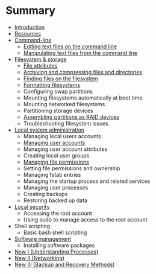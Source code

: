 # Summary

* [Introduction](README.md)
* [Resources](resources.md)
* [Command-line](command-line.md)
   * [Editing text files on the command line](editing_text_files_on_the_command_line.md)
   * [Manipulating text files from the command line](manipulating_text_files_from_the_command_line.md)
* [Filesystem & storage](filesystem_&_storage.md)
   * [File attributes](file_attributes.md)
   * [Archiving and compressing files and directories](archiving_and_compressing_files_and_directories.md)
   * [Finding files on the filesystem](finding_files_on_the_filesystem.md)
   * [Formatting filesystems](formatting_filesystems.md)
   * Configuring swap partitions
   * Mounting filesystems automatically at boot time
   * Mounting networked filesystems
   * Partitioning storage devices
   * [Assembling partitions as RAID devices](assembling_partitions_as_raid_devices.md)
   * Troubleshooting filesystem issues
* [Local system administration](local_system_administration.md)
   * Managing local users accounts
   * [Managing user accounts](managing_user_accounts.md)
   * Managing user account attributes
   * Creating local user groups
   * [Managing file permissions](managing_file_permissions.md)
   * Setting file permissions and ownership
   * Managing fstab entries
   * Managing the startup process and related services
   * Managing user processes
   * Creating backups
   * Restoring backed up data
* [Local security](local_security.md)
   * Accessing the root account
   * Using sudo to manage access to the root account
* Shell scripting
   * Basic bash shell scripting
* [Software management](software_management.md)
   * Installing software packages
* [New I (Understanding Processes)](new_i_understanding_processes.md)
* [New II (Networking)](new_ii_networking.md)
* [New III (Backup and Recovery Methods)](new_iii_backup_and_recovery_methods.md)

